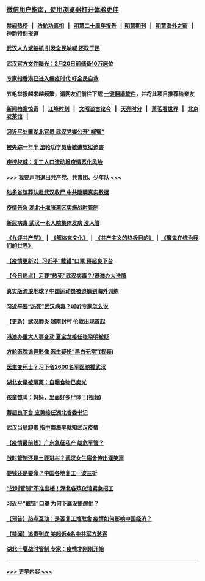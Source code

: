 ### [微信用户指南，使用浏览器打开体验更佳](https://github.com/gfw-breaker/banned-news1/blob/master/indexes/wechat-guide.md?t=0)
#### [禁闻热榜](热点新闻.md?t=0)  &nbsp;&nbsp;|&nbsp;&nbsp; [法轮功真相](https://github.com/gfw-breaker/truth/blob/master/README.md?t=0) &nbsp;&nbsp;|&nbsp;&nbsp; [明慧二十周年报告](https://github.com/gfw-breaker/mh-reports/blob/master/README.md?t=0) &nbsp;&nbsp;|&nbsp;&nbsp;[明慧期刊](https://github.com/gfw-breaker/mh-qikan) &nbsp;&nbsp;|&nbsp;&nbsp; [明慧海外之窗](https://github.com/gfw-breaker/mh-news/blob/master/README.md?t=0) &nbsp;&nbsp;|&nbsp;&nbsp; [神韵特别报道](https://github.com/gfw-breaker/mh-news/blob/master/shenyun.md?t=0)
#### [武汉人方斌被抓 引发全民呐喊 还政于民](../pages/prog204/a102776523.md?t=02140455) 
#### [武汉官方文件曝光：2月20日前储备10万床位](../pages/prog204/a102776491.md?t=02140455) 
#### [专家指香港已进入瘟疫时代 吁全民自救](../pages/prog204/a102776488.md?t=02140455) 
#### 五毛举报越来越频繁，请网友们前往下载 [一键翻墙软件](https://github.com/gfw-breaker/ssr-accounts)，并将此项目推荐给亲友
#### [新闻拍案惊奇](https://github.com/gfw-breaker/banned-news1/blob/master/pages/link4.md) &nbsp;&nbsp;|&nbsp;&nbsp; [江峰时刻](https://github.com/gfw-breaker/banned-news1/blob/master/pages/link4.md) &nbsp;&nbsp;|&nbsp;&nbsp; [文昭谈古论今](https://github.com/gfw-breaker/banned-news1/blob/master/pages/link4.md) &nbsp;&nbsp;|&nbsp;&nbsp; [天亮时分](https://github.com/gfw-breaker/banned-news1/blob/master/pages/link4.md) &nbsp;&nbsp;|&nbsp;&nbsp; [萧茗看世界](https://github.com/gfw-breaker/banned-news1/blob/master/pages/link4.md) &nbsp;&nbsp;|&nbsp;&nbsp; [北京老茶馆](https://github.com/gfw-breaker/banned-news1/blob/master/pages/link4.md) &nbsp;&nbsp;|&nbsp;&nbsp; 
#### [习近平处置湖北官员 武汉党媒公开“喊冤”](../pages/prog204/a102776454.md?t=02140455) 
#### [被失踪一年半 法轮功学员唐敏遭冤狱迫害](../pages/prog204/a102776415.md?t=02140455) 
#### [疾控权威：复工人口流动增疫情恶化风险](../pages/prog204/a102776342.md?t=02140455) 
#### [>>> 我要声明退出共产党、共青团、少年队 <<<](https://github.com/begood0513/goodnews/blob/master/quit/letter.md) 
#### [陆多省殡葬队赴武汉收尸 中共隐瞒真实数据](../pages/prog204/a102776351.md?t=02140455) 
#### [疫情告急 湖北十堰张湾区实施战时管制](../pages/prog204/a102776363.md?t=02140455) 
#### [新冠病毒 武汉一老人院集体发病 没人管](../pages/prog204/a102776337.md?t=02140455) 
#### [《九评共产党》](https://github.com/begood0513/9ping.md/blob/master/README.md) &nbsp;|&nbsp; [《解体党文化》](../../../../jtdwh.md/blob/master/README.md)  &nbsp;|&nbsp; [《共产主义的终极目的》](../../../../gczydzjmd.md/blob/master/README.md) &nbsp;|&nbsp; [《魔鬼在统治我们的世界》](../../../../mgztzwmdsj.md/blob/master/README.md) 
#### [【疫情更新2】习近平“戴错”口罩 蒋超良下台](../pages/prog204/a102775451.md?t=02140455) 
#### [【今日热点】习要“热死”武汉病毒？/港澳办大洗牌](../pages/prog204/a102776305.md?t=02140455) 
#### [真实版流浪地球？中国运动员被迫躲到海外训练](../pages/prog204/a102776312.md?t=02140455) 
#### [习近平要“热死”武汉病毒？听听专家怎么说](../pages/prog204/a102776282.md?t=02140455) 
#### [【更新】武汉肺炎 越南封村 伦敦出现首起](../pages/prog204/a102770740.md?t=02140455) 
#### [港澳办重大人事变动 夏宝龙接任张晓明被贬](../pages/prog204/a102776265.md?t=02140455) 
#### [方舱医院诡异影像 医生疑扮“黑白无常”(视频)](../pages/prog204/a102776215.md?t=02140455) 
#### [医生变死士？习下令2600名军医驰援武汉](../pages/prog204/a102776203.md?t=02140455) 
#### [湖北女星被隔离：自曝食物已卖光](../pages/prog204/a102776159.md?t=02140455) 
#### [孩童惊叫：妈妈，里面好多尸体！(视频)](../pages/prog204/a102776202.md?t=02140455) 
#### [蒋超良下台 应勇接任湖北省委书记](../pages/prog204/a102776140.md?t=02140455) 
#### [武汉当局卸责 指中南海早就知武汉疫情](../pages/prog204/a102776122.md?t=02140455) 
#### [【疫情最前线】广东急征私产 趁危军管？](../pages/prog204/a102776087.md?t=02140455) 
#### [战时管制还是土匪进村？武汉女生宿舍传出淫笑声](../pages/prog204/a102776081.md?t=02140455) 
#### [要钱还是要命？中国各地复工一波三折](../pages/prog204/a102776071.md?t=02140455) 
#### [“战时管制”不准出楼！湖北各殡仪馆紧急招工](../pages/prog204/a102776036.md?t=02140455) 
#### [习近平“戴错”口罩 为何下属没提醒他？](../pages/prog204/a102775984.md?t=02140455) 
#### [【预告】热点互动：是否复工难取舍 疫情如何影响中国经济？](../pages/prog204/a102775981.md?t=02140455) 
#### [【禁闻】追责到底 美起诉4名中共军方骇客](../pages/prog204/a102775925.md?t=02140455) 
#### [湖北十堰战时管制 专家：疫情才刚刚开始](../pages/prog204/a102775896.md?t=02140455) 

----
#### [ >>> 更早内容 <<< ](../indexes/prog204-earlier.md)
